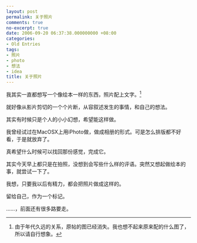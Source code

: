 ```yaml
---
layout: post
permalink: 关于照片
comments: true
no-excerpt: true
date: 2006-09-20 06:37:38.000000000 +08:00
categories:
- Old Entries
tags:
- 照片
- photo
- 想法
- idea
title: 关于照片
---
```

我其实一直都想写一个像绘本一样的东西，照片配上文字。[^photo]

就好像从影片剪切的一个个片断，从容叙述发生的事情，和自己的想法。

其实有时候只是个人的小小幻想，希望能这样做。

我曾经试过在MacOSX上用iPhoto做，做成相册的形式。可是怎么排版都不好看，于是就放弃了。

真希望什么时候可以找回那份感觉，完成它。

其实今天早上都只是在拍照，没想到会写些什么样的评语。突然又想起做绘本的事，就尝试一下了。

我想，只要我以后有精力，都会把照片做成这样的。

留给自己，作为一个标记。

……，前面还有很多路要走。

[^photo]: 由于年代久远的关系，原帖的图已经消失。我也想不起来原来配的什么图了，所以请自行想象。
